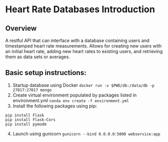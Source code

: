 Heart Rate Databases Introduction
=================================

Overview
--------
A restful API that can interface with a database containing users and timestamped heart rate measurements.  Allows for creating new users with an initial heart rate, adding new heart rates to existing users, and retrieving them as data sets or averages.

## Basic setup instructions:
  1. Startup database using Docker ```docker run -v $PWD/db:/data/db -p 27017:27017 mongo```
  2. Create virtual environment populated by packages listed in environment.yml ```conda env create -f environment.yml```
  3. Install the following packages using pip:
  ```
  pip install Flask
  pip install Flask-Cors
  pip install pymodm
  ```
  4. Launch using gunicorn ```gunicorn --bind 0.0.0.0:5000 webservice:app```
